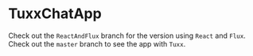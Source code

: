 # TuxxChatApp

Check out the `ReactAndFlux` branch for the version using `React` and `Flux`. Check out the `master` branch to see the app with `Tuxx`.
